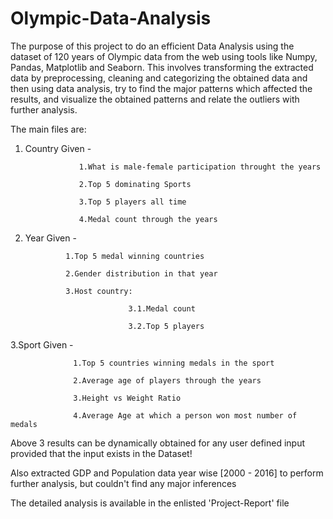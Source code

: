 # Olympic-Data-Analysis
The purpose of this project to do an efficient Data Analysis using the dataset of 120 years of Olympic data from the web using tools like Numpy, Pandas, Matplotlib and Seaborn. 
This involves transforming the extracted data by preprocessing, cleaning and categorizing the obtained data and then using data analysis, try to find the major patterns which affected the results, and visualize the obtained patterns and relate the outliers with further analysis.

The main files are:
  1. Country Given - 
  
                     1.What is male-female participation throught the years
  
                     2.Top 5 dominating Sports
                     
                     3.Top 5 players all time
                     
                     4.Medal count through the years
                     
                     
                     
  2. Year Given - 
  
                  1.Top 5 medal winning countries
  
                  2.Gender distribution in that year
                  
                  3.Host country:
                  
                                3.1.Medal count
                                
                                3.2.Top 5 players
 
  3.Sport Given - 
                  
                  1.Top 5 countries winning medals in the sport
  
                  2.Average age of players through the years
                  
                  3.Height vs Weight Ratio
                  
                  4.Average Age at which a person won most number of medals
                  
                 
Above 3 results can be dynamically obtained for any user defined input provided that the input exists in the Dataset!

Also extracted GDP and Population data year wise [2000 - 2016] to perform further analysis, but couldn't find any major inferences


The detailed analysis is available in the enlisted 'Project-Report' file

